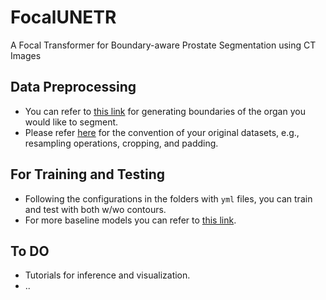 # FocalUNETR
A Focal Transformer for Boundary-aware Prostate Segmentation using CT Images

## Data Preprocessing
- You can refer to [this link](https://github.com/llmir/MultitaskOCTA) for generating boundaries of the organ you would like to segment.
- Please refer [here](https://github.com/yhygao/CBIM-Medical-Image-Segmentation) for the convention of your original datasets, e.g., resampling operations, cropping, and padding.
## For Training and Testing
- Following the configurations in the folders with `yml` files, you can train and test with both w/wo contours. 
- For more baseline models you can refer to [this link](https://github.com/yhygao/CBIM-Medical-Image-Segmentation).
## To DO
- Tutorials for inference and visualization.
- ..
